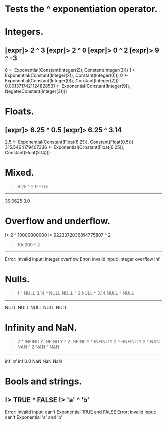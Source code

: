 # Tests the ^ exponentiation operator.

# Integers.
[expr]> 2 ^ 3
[expr]> 2 ^ 0
[expr]> 0 ^ 2
[expr]> 9 ^ -3
---
8 ← Exponential(Constant(Integer(2)), Constant(Integer(3)))
1 ← Exponential(Constant(Integer(2)), Constant(Integer(0)))
0 ← Exponential(Constant(Integer(0)), Constant(Integer(2)))
0.0013717421124828531 ← Exponential(Constant(Integer(9)), Negate(Constant(Integer(3))))

# Floats.
[expr]> 6.25 ^ 0.5
[expr]> 6.25 ^ 3.14
---
2.5 ← Exponential(Constant(Float(6.25)), Constant(Float(0.5)))
315.5464179407336 ← Exponential(Constant(Float(6.25)), Constant(Float(3.14)))

# Mixed.
> 6.25 ^ 2
> 9 ^ 0.5
---
39.0625
3.0

# Overflow and underflow.
!> 2 ^ 10000000000
!> 9223372036854775807 ^ 2
> 10e200 ^ 2
---
Error: invalid input: integer overflow
Error: invalid input: integer overflow
inf

# Nulls.
> 1 ^ NULL
> 3.14 ^ NULL
> NULL ^ 2
> NULL ^ 3.14
> NULL ^ NULL
---
NULL
NULL
NULL
NULL
NULL

# Infinity and NaN.
> 2 ^ INFINITY
> INFINITY ^ 2
> INFINITY ^ INFINITY
> 2 ^ -INFINITY
> 2 ^ NAN
> NAN ^ 2
> NAN ^ NAN
---
inf
inf
inf
0.0
NaN
NaN
NaN

# Bools and strings.
!> TRUE ^ FALSE
!> 'a' ^ 'b'
---
Error: invalid input: can't Exponential TRUE and FALSE
Error: invalid input: can't Exponential 'a' and 'b'
